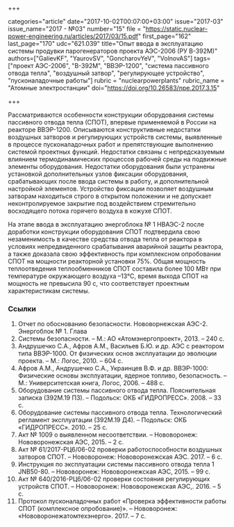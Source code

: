 +++

categories="article"
date="2017-10-02T00:07:00+03:00"
issue="2017-03"
issue_name="2017 - №03"
number="15"
file = "https://static.nuclear-power-engineering.ru/articles/2017/03/15.pdf"
first_page="162"
last_page="170"
udc="621.039"
title="Опыт ввода в эксплуатацию системы продувки парогенераторов проекта АЭС-2006 (РУ В-392М)"
authors=["GalievKF", "YaurovSV", "GoncharovYeV", "VolnovAS"]
tags=["проект АЭС-2006", "В-392М", "ВВЭР-1200", "система пассивного отвода тепла", "воздушный затвор", "регулирующее устройство", "пусконаладочные работы"]
rubric = "nuclearpowerplants"
rubric_name = "Aтомные электростанции"
doi="https://doi.org/10.26583/npe.2017.3.15"

+++

Рассматриваются особенности конструкции оборудования системы пассивного отвода тепла (СПОТ), впервые применяемой в России на реакторе ВВЭР-1200. Описываются конструктивные недостатки воздушных затворов и регулирующих устройств системы, выявленные в процессе пусконаладочных работ и препятствующие выполнению системой проектных функций. Недостатки связаны с непредсказуемым влиянием термодинамических процессов рабочей среды на подвижные элементы оборудования. Недостатки оборудования были устранены установкой дополнительных узлов фиксации оборудования, срабатывающих после ввода системы в работу, и дополнительной настройкой элементов. Устройство фиксации позволяет воздушным затворам находиться строго в открытом положении и не допускает неконтролируемое закрытие под воздействием стремительно восходящего потока горячего воздуха в кожухе СПОТ.

На этапе ввода в эксплуатацию энергоблока № 1 НВАЭС-2 после доработки конструкции оборудования СПОТ подтвердила свою незаменимость в качестве средства отвода тепла от реактора в условиях непредвиденного срабатывания аварийной защиты реактора, а также доказала свою эффективность при комплексном опробовании СПОТ на мощности реакторной установки 75%. Общая мощность теплоотведения теплообменников СПОТ составила более 100 МВт при температуре окружающего воздуха –13°C, время выхода СПОТ на мощность не превысила 90 с, что соответствует проектным характеристикам системы.

### Ссылки

1. Отчет по обоснованию безопасности. Нововорнежская АЭС-2. Энергоблок № 1. Глава
12. Системы безопасности. – М.: АО «Атомэнергопроект», 2013. – 240 с.
2. Андрушечко С.А., Афров А.М., Васильев Б.Ю. и др. АЭС с реактором типа ВВЭР-1000. От физических основ эксплуатации до эволюции проекта. – М.: Логос, 2010. – 604 с.
3. Афров А.М., Андрушечко С.А., Украинцев В.Ф. и др. ВВЭР-1000: Физические основы эксплуатации, ядерное топливо, безопасность. – М.: Университетская книга, Логос, 2006. – 488 с.
4. Оборудование системы пассивного отвода тепла. Пояснительная записка (392М.19 ПЗ). – Подольск: ОКБ «ГИДРОПРЕСС». 2008. – 33 с.
5. Оборудование системы пассивного отвода тепла. Технологический регламент эксплуатации (392М.19 Д4). – Подольск: ОКБ «ГИДРОПРЕСС». 2010. – 25 с.
6. Акт № 1009 о выявленном несоответствии. – Нововоронеж: Нововоронежская АЭС, 2015. – 2 с.
7. Акт № 61/2017-РЦ6/06-02 проверки работоспособности воздушных затворов СПОТ. – Нововоронеж: Нововоронежская АЭС. 2017. – 6 с.
8. Инструкция по эксплуатации системы пассивного отвода тепла 1 JNB50-80. – Нововоронеж: Нововоронежская АЭС, 2015. – 99 с.
9. Акт № 640/2016-РЦ6/06-02 проверки состояния регулирующих устройств СПОТ. – Нововоронеж: Нововоронежская АЭС,. 2016. – 5 с.
10. Протокол пусконаладочных работ «Проверка эффективности работы СПОТ (комплексное опробование)». – Нововоронеж: «Нововоронежатомтехэнерго». 2017. – 7 с.